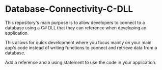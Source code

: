 # Database-Connectivity-C-DLL

This repository's main purpose is to allow developers to connect to a database using a C# DLL that they can reference when developing an application. 

This allows for quick development where you focus mainly on your main app's code instead of writing functions to connect and retrieve
data from a database.

Add a reference and a using statement to use the code in your application.
